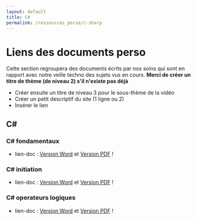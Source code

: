 ```yaml
---
layout: default
title: C#
permalink: /ressources_perso/c-sharp
---
```


# Liens des documents perso

Cette section regroupera des documents écrits par nos soins qui sont en rapport avec notre veille techno des sujets vus en cours.
**Merci de créer un titre de thème (de niveau 2) s'il n'existe pas déjà**

* Créer ensuite un titre de niveau 3 pour le sous-thème de la vidéo
* Créer un petit descriptif du site (1 ligne ou 2)
* Insérer le lien  

## C#

### C# fondamentaux

* lien-doc : [Version Word][C#-01] et [Version PDF][C#-02] !

[C#-01]: VERSIONS-DOC/c-sharp-fondamentaux.docx

[C#-02]: VERSIONS-PDF/c-sharp-initiation.pdf


### C# initiation

* lien-doc : [Version Word][C#-03] et [Version PDF][C#-04] !

[C#-03]: VERSIONS-DOC/c-sharp-initiation.docx

[C#-04]: VERSIONS-PDF/c-sharp-initiation.pdf

### C# operateurs logiques

* lien-doc : [Version Word][C#-05] et [Version PDF][C#-06] !

[C#-05]: VERSIONS-DOC/c-sharp-operateurs-logiques.docx

[C#-06]: VERSIONS-PDF/c-sharp-operateurs-logiques.pdf
